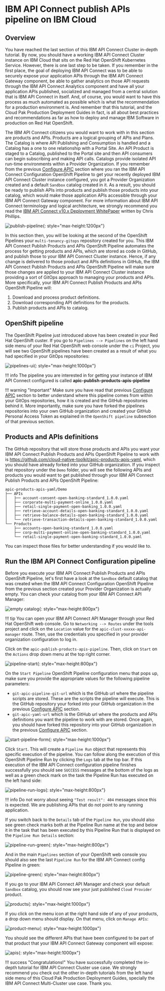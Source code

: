 # IBM API Connect publish APIs pipeline on IBM Cloud

<!--- cSpell:ignore APIC multicloud clust -->

## Overview

You have reached the last section of this IBM API Connect Cluster in-depth tutorial. By now, you should have a working IBM API Connect Cluster instance on IBM Cloud that sits on the Red Hat OpenShift Kubernetes Service. However, there is one last step to be taken. If you remember in the first place, the goal of deploying IBM API Connect was to be able to securely expose your application APIs through the IBM API Connect Gateway component, be able to gather analytics on those API requests through the IBM API Connect Analytics component and have all your application APIs published, socialized and managed from a central solution that is IBM API Connect in itself. And, of course, you would want to have this process as much automated as possible which is what the recommendation for a production environment is. And remember that this tutorial, and the Cloud Pak Production Deployment Guides in fact, is all about best practices and recommendations as far as how to deploy and manage IBM Software in production on Red Hat OpenShift.

The IBM API Connect citizens you would want to work with in this section are products and APIs. Products are a logical grouping of APIs and Plans. The Catalog is where API Publishing and Consumption is handled and a Catalog has a one to one relationship with a Portal Site. An API Product is staged to a Catalog, published to the Portal site and then API consumers can begin subscribing and making API calls. Catalogs provide isolated API run-time environments within a Provider Organization. If you remember from the previous [Configure APIC](../configuration/ibm-cloud.md) section where you ran the IBM API Connect Configuration OpenShift Pipeline to get your recently deployed IBM API Connect Cluster instance configured, you got a Provider Organization created and a default `Sandbox` catalog created in it. As a result, you should be ready to publish APIs into products and publish those products into your catalog, which would make those application APIs accessible through your IBM API Connect Gateway component. For more information about IBM API Connect terminology and logical architecture, we strongly recommend you read the [IBM API Connect v10.x Deployment WhitePaper](https://community.ibm.com/community/user/integration/viewdocument/api-connect-deplyoment-whitepaper-v) written by Chris Phillips.


![publish-pipeline](images/publish-pipeline.png){: style="max-height:1200px"}

In this section then, you will be looking at the second of the OpenShift Pipelines your `multi-tenancy-gitops` repository created for you. This IBM API Connect Publish Products and APIs OpenShift Pipeline automates the process for getting products and APIs, which are stored as code in GitHub, and publish those to your IBM API Connect Cluster instance. Hence, if any change is delivered to those product and APIs definitions in GitHub, the IBM API Connect Publish Products and APIs OpenShift Pipeline will make sure those changes are applied to your IBM API Connect Cluster instance providing a sort of GitOps approach to managing your products and APIs. More specifically, your IBM API Connect Publish Products and APIs OpenShift Pipeline will:

1. Download and process product definitions.
2. Download corresponding API definitions for the products.
3. Publish products and APIs to catalog.

## OpenShift pipeline

The OpenShift Pipeline just introduced above has been created in your Red Hat OpenShift custer. If you go to `Pipelines --> Pipelines` on the left hand side menu of your Red Hat OpenShift web console under the `ci` Project, you will see two OpenShift pipelines have been created as a result of what you had specified in your GitOps repositories:

![pipelines-ui](images/pipelines-ui.png){: style="max-height:1000px"}

!!! info
    The pipeline you are interested in for getting your instance of IBM API Connect configured is called **apic-publish-products-apis-pipeline**

!!! warning "Important"
    Make sure you have read that previous [Configure APIC](../configuration/ibm-cloud.md) section to better understand where this pipeline comes from within your GitOps repositories, how it is created and the GitHub repositories behind it. More importantly, make sure you have forked the pipelines repositories into your own GitHub organization and created your GitHub Personal Access Token as explained in the `OpenShift pipeline` subsection of that previous section.

## Products and APIs definitions

The GitHub repository that will store those products and APIs you want your IBM API Connect Publish Products and APIs OpenShift Pipeline to work with is <https://github.com/cloud-native-toolkit/apic-products-apis-yaml>, which you should have already forked into your GitHub organization. If you inspect that repository under the `Demo` folder, you will see the following APIs and products you would want to get published through your IBM API Connect Publish Products and APIs OpenShift Pipeline:

```text
apic-products-apis-yaml/Demo
├── APIs
│   ├── account-consent-open-banking-standard_1.0.0.yaml
│   ├── corporate-multi-payment-online_1.0.0.yaml
│   ├── retail-single-payment-open-banking_1.0.0.yaml
│   ├── retrieve-account-details-open-banking-standard_1.0.0.yaml
│   ├── retrieve-balance-details-open-banking-standard_1.0.0.yaml
│   └── retrieve-transaction-details-open-banking-standard_1.0.0.yaml
└── Products
    ├── accounts-open-banking-standard_1.0.0.yaml
    ├── corp-multi-payment-online-open-banking-standard_1.0.0.yaml
    └── retail-single-payment-open-banking-standard_1.0.0.yaml
```

You can inspect those files for better understanding if you would like to.

## Run the IBM API Connect Configuration pipeline

Before you execute your IBM API Connect Publish Products and APIs OpenShift Pipeline, let's first have a look at the `Sandbox` default catalog that was created when the IBM API Connect Configuration OpenShift Pipeline from the previous section created your Provider Organization is actually empty. You can check your catalog from your IBM API Connect API Manager:

![empty catalog](images/empty-catalog.png){: style="max-height:800px"}

!!! tip
    You can open your IBM API Connect API Manager through your Red Hat OpenShift web console. Go to `Networking --> Routes` under the tools project and click on the `Location` value for the `apic-clust-xxxxx-api-manager` route. Then, use the credentials you specified in your provider organization configuration to log in.

Click on the `apic-publish-products-apis-pipeline`. Then, click on `Start` on the `Actions` drop down menu at the top right corner.

![pipeline-start](images/pipeline-start.png){: style="max-height:800px"}

On the `Start Pipeline` OpenShift Pipeline configuration menu that pops up, make sure you provide the appropriate values for the following pipeline parameters:

* `git-apic-pipeline-git-url` which is the GitHub url where the pipeline scripts are stored. These are the scripts the pipeline will execute. This is the GitHub repository your forked into your GitHub organization in the previous [Configure APIC](../configuration/ibm-cloud.md) section.
* `git-apic-yaml-url` which is the GitHub url where the products and APIs definitions you want the pipeline to work with are stored. Once again, you should have forked this repository into your GitHub organization in the previous [Configure APIC](../configuration/ibm-cloud.md) section.

![start-pipeline-form](images/start-pipeline-form.png){: style="max-height:1000px"}

Click `Start`. This will create a `Pipeline Run` object that represents this specific execution of the pipeline. You can follow along the execution of this OpenShift Pipeline Run by clicking the `Logs` tab at the top bar. If this execution of the IBM API Connect configuration pipeline finishes successfully you should see `SUCCESS` messages at the bottom of the logs as well as a green check mark on the task the Pipeline Run has executed on the left hand side:

![pipeline-run-logs](images/pipeline-run-logs.png){: style="max-height:800px"}

!!! info
    Do not worry about seeing `"Test result": 404` messages since this is expected. We are publishing APIs that do not point to any running application.

If you switch back to the `Details` tab of the `Pipeline Run`, you should also see green check marks both at the Pipeline Run name at the top and below it in the task that has been executed by this Pipeline Run that is displayed on the `Pipeline Run Details` section:

![pipeline-run-green](images/pipeline-run-green.png){: style="max-height:800px"}

And in the main `Pipelines` section of your OpenShift web console you should also see the last `Pipeline Run` for the IBM API Connect config Pipeline in green:

![pipeline-green](images/pipeline-green.png){: style="max-height:800px"}

If you go to your IBM API Connect API Manager and check your default `Sandbox` catalog, you should now see your just published `Cloud Provider` product.

![products](images/products.png){: style="max-height:1000px"}

If you click on the menu icon at the right hand side of any of your products, a drop down menu should display. On that menu, click on `Manage APIs`:

![product-menu](images/product-menu.png){: style="max-height:1000px"}

You should see the different APIs that have been configured to be part of that product that your IBM API Connect Gateway component will expose:

![apis](images/apis.png){: style="max-height:1000px"}

!!! success "Congratulations!"
    You have successfully completed the in-depth tutorial for IBM API Connect Cluster use case. We strongly recommend you check out the other in-depth tutorials from the left hand side menu of this Cloud Pak Production Deployment Guides, specially the IBM API Connect Multi-Cluster use case. Thank you.